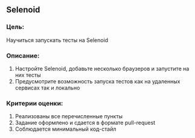 ## Selenoid

### Цель:

Научиться запускать тесты на Selenoid

### Описание:

1. Настройте Selenoid, добавьте несколько браузеров и запустите на них тесты
2. Предусмотрите возможность запуска тестов как на удаленных сервисах так и локально

### Критерии оценки:

1. Реализованы все перечисленные пункты
2. Задание оформлено и сдается в формате pull-request
3. Соблюдается минимальный код-стайл
